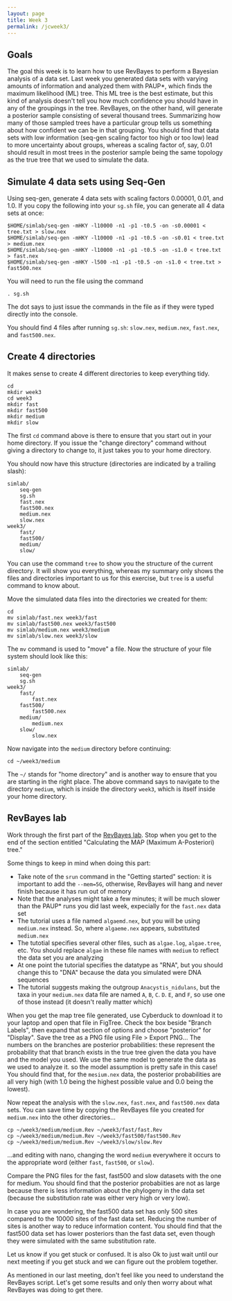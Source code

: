```yaml
---
layout: page
title: Week 3
permalink: /jcweek3/
---
```


## Goals

The goal this week is to learn how to use RevBayes to perform a Bayesian analysis of a data set. Last week you generated data sets with varying amounts of information and analyzed them with PAUP*, which finds the maximum likelihood (ML) tree. This ML tree is the best estimate, but this kind of analysis doesn't tell you how much confidence you should have in any of the groupings in the tree. RevBayes, on the other hand, will generate a posterior sample consisting of several thousand trees. Summarizing how many of those sampled trees have a particular group tells us something about how confident we can be in that grouping. You should find that data sets with low information (seq-gen scaling factor too high or too low) lead to more uncertainty about groups, whereas a scaling factor of, say, 0.01 should result in most trees in the posterior sample being the same topology as the true tree that we used to simulate the data.

## Simulate 4 data sets using Seq-Gen

Using seq-gen, generate 4 data sets with scaling factors 0.00001, 0.01, and 1.0. If you copy the following into your `sg.sh` file, you can generate all 4 data sets at once:

    $HOME/simlab/seq-gen -mHKY -l10000 -n1 -p1 -t0.5 -on -s0.00001 < tree.txt > slow.nex
    $HOME/simlab/seq-gen -mHKY -l10000 -n1 -p1 -t0.5 -on -s0.01 < tree.txt > medium.nex
    $HOME/simlab/seq-gen -mHKY -l10000 -n1 -p1 -t0.5 -on -s1.0 < tree.txt > fast.nex
    $HOME/simlab/seq-gen -mHKY -l500 -n1 -p1 -t0.5 -on -s1.0 < tree.txt > fast500.nex
    
You will need to run the file using the command 

    . sg.sh
    
The dot says to just issue the commands in the file as if they were typed directly into the console.

You should find 4 files after running `sg.sh`: `slow.nex`, `medium.nex`, `fast.nex`, and `fast500.nex`.

## Create 4 directories

It makes sense to create 4 different directories to keep everything tidy.

    cd
    mkdir week3
    cd week3
    mkdir fast
    mkdir fast500
    mkdir medium
    mkdir slow
    
The first `cd` command above is there to ensure that you start out in your home directory. If you issue the "change directory" command without giving a directory to change to, it just takes you to your home directory.

You should now have this structure (directories are indicated by a trailing slash):

    simlab/
        seq-gen
        sg.sh
        fast.nex
        fast500.nex
        medium.nex
        slow.nex
    week3/
        fast/
        fast500/
        medium/
        slow/
        
You can use the command `tree` to show you the structure of the current directory. It will show you everything, whereas my summary only shows the files and directories important to us for this exercise, but `tree` is a useful command to know about.

Move the simulated data files into the directories we created for them:

    cd
    mv simlab/fast.nex week3/fast
    mv simlab/fast500.nex week3/fast500
    mv simlab/medium.nex week3/medium
    mv simlab/slow.nex week3/slow
    
The `mv` command is used to "move" a file. Now the structure of your file system should look like this:

    simlab/
        seq-gen
        sg.sh
    week3/
        fast/
            fast.nex
        fast500/
            fast500.nex
        medium/
            medium.nex
        slow/
            slow.nex

Now navigate into the `medium` directory before continuing:

    cd ~/week3/medium
    
The `~/` stands for "home directory" and is another way to ensure that you are starting in the right place. The above command says to navigate to the directory `medium`, which is inside the directory `week3`, which is itself inside your home directory.

## RevBayes lab

Work through the first part of the [RevBayes lab](/revbayes/). Stop when you get to the end of the section entitled "Calculating the MAP (Maximum A-Posteriori) tree." 

Some things to keep in mind when doing this part:

* Take note of the `srun` command in the "Getting started" section: it is important to add the `--mem=5G`, otherwise, RevBayes will hang and never finish because it has run out of memory
* Note that the analyses might take a few minutes; it will be much slower than the PAUP* runs you did last week, expecially for the `fast.nex` data set
* The tutorial uses a file named `algaemd.nex`, but you will be using `medium.nex` instead. So, where `algaeme.nex` appears, substituted `medium.nex`
* The tutotial specifies several other files, such as `algae.log`, `algae.tree`, etc. You should replace `algae` in these file names with `medium` to reflect the data set you are analyzing
* At one point the tutorial specifies the datatype as "RNA", but you should change this to "DNA" because the data you simulated were DNA sequences
* The tutorial suggests making the outgroup `Anacystis_nidulans`, but the taxa in your `medium.nex` data file are named `A`, `B`, `C`. `D`. `E`, and `F`, so use one of those instead (it doesn't really matter which)

When you get the map tree file generated, use Cyberduck to download it to your laptop and open that file in FigTree. Check the box beside "Branch Labels", then expand that section of options and choose "posterior" for "Display". Save the tree as a PNG file using File > Export PNG... The numbers on the branches are posterior probabilities: these represent the probability that that branch exists in the true tree given the data you have and the model you used. We use the same model to generate the data as we used to analyze it. so the model assumption is pretty safe in this case! You should find that, for the `mesium.nex` data, the posterior probabilities are all very high (with 1.0 being the highest possible value and 0.0 being the lowest).

Now repeat the analysis with the `slow.nex`, `fast.nex`, and `fast500.nex` data sets. You can save time by copying the RevBayes file you created for `medium.nex` into the other directories...

    cp ~/week3/medium/medium.Rev ~/week3/fast/fast.Rev
    cp ~/week3/medium/medium.Rev ~/week3/fast500/fast500.Rev
    cp ~/week3/medium/medium.Rev ~/week3/slow/slow.Rev
    
...and editing with nano, changing the word `medium` everywhere it occurs to the appropriate word (either `fast`, `fast500`, or `slow`).

Compare the PNG files for the fast, fast500 and slow datasets with the one for medium. You should find that the posterior probabiities are not as large because there is less information about the phylogeny in the data set (because the substitution rate was either very high or very low).

In case you are wondering, the fast500 data set has only 500 sites compared to the 10000 sites of the fast data set. Reducing the number of sites is another way to reduce information content. You should find that the fast500 data set has lower posteriors than the fast data set, even though they were simulated with the same substitution rate.

Let us know if you get stuck or confused. It is also Ok to just wait until our next meeting if you get stuck and we can figure out the problem together.

As mentioned in our last meeting, don't feel like you need to understand the RevBayes script. Let's get some results and only then worry about what RevBayes was doing to get there.

